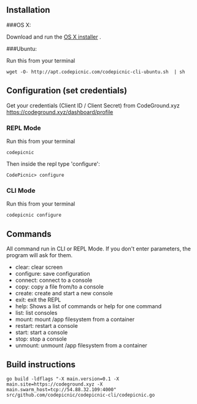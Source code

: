 ## Installation

###OS X:

Download and run the [OS X installer](https://apt.codepicnic.com/CodePicnic.pkg) .

###Ubuntu: 

Run this from your terminal

    wget -O- http://apt.codepicnic.com/codepicnic-cli-ubuntu.sh  | sh

## Configuration (set credentials)

Get your credentials (Client ID / Client Secret) from CodeGround.xyz https://codeground.xyz/dashboard/profile

### REPL Mode

Run this from your terminal

    codepicnic
    
Then inside the repl type 'configure':

    CodePicnic> configure
    
### CLI Mode

Run this from your terminal

    codepicnic configure

## Commands

All command run in CLI or REPL Mode. If you don't enter parameters, the program will ask for them.

* clear:      clear screen
* configure:  save configuration
* connect:    connect to a console
* copy:       copy a file from/to a console
* create:     create and start a new console
* exit:       exit the REPL
* help:    Shows a list of commands or help for one command
* list:       list consoles
* mount:      mount /app filesystem from a container
* restart:    restart a console
* start:      start a console
* stop:       stop a console
* unmount:    unmount /app filesystem from a container
     

    
## Build instructions

    go build -ldflags "-X main.version=0.1 -X main.site=https://codeground.xyz -X main.swarm_host=tcp://54.88.32.109:4000" src/github.com/codepicnic/codepicnic-cli/codepicnic.go
